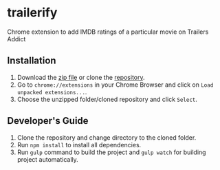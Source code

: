 # trailerify
Chrome extension to add IMDB ratings of a particular movie on Trailers Addict

## Installation

1. Download the [zip file](https://github.com/ManrajGrover/trailerify/archive/master.zip) or clone the [repository](https://github.com/ManrajGrover/trailerify).
2. Go to `chrome://extensions` in your Chrome Browser and click on `Load unpacked extensions...`.
3. Choose the unzipped folder/cloned repository and click `Select`.

## Developer's Guide

1. Clone the repository and change directory to the cloned folder.
2. Run `npm install` to install all dependencies.
3. Run `gulp` command to build the project and `gulp watch` for building project automatically.
